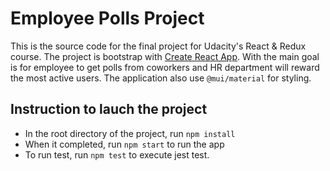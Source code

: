 # Employee Polls Project
This is the source code for the final project for Udacity's React & Redux course. The project is bootstrap with [Create React App](https://github.com/facebook/create-react-app). With the main goal is for employee to get polls from coworkers and HR department will reward the most active users. The application also use `@mui/material` for styling.

## Instruction to lauch the project

- In the root directory of the project, run `npm install`
- When it completed, run `npm start` to run the app
- To run test, run `npm test` to execute jest test.